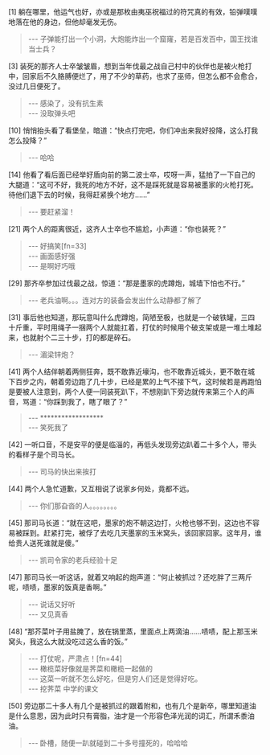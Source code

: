 
[1] 躺在哪里，他运气也好，亦或是那枚由夷巫祝福过的符咒真的有效，铅弹噗噗地落在他的身边，但他却毫发无伤。
>--- 子弹能打出一个小洞，大炮能炸出一个窟窿，若是百发百中，国王找谁当士兵？<br>

[3] 装死的那齐人士卒皱皱眉，想到当年伐最之战自己村中的伙伴也是被火枪打中，回家后不久胳膊便烂了，用了不少的草药，也求了巫师，但怎么都不会愈合，没过几日便死了。
>--- 感染了，没有抗生素<br>
>--- 没取弹头吧<br>

[10] 悄悄抬头看了看堡垒，暗道：“快点打完吧，你们冲出来我好投降，这么打我怎么投降？”
>--- 哈哈<br>

[14] 他看了看后面已经举好盾向前的第二波士卒，哎呀一声，猛拍了一下自己的大腿道：“这可不好，我死的地方不好，这不是踩死就是容易被墨家的火枪打死。待他们退下去的时候，我得赶紧换个地方……”
>--- 要赶紧溜！<br>

[21] 两个人的距离很近，这齐人士卒也不尴尬，小声道：“你也装死？”
>--- 好搞笑[fn=33]<br>
>--- 画面感好强<br>
>--- 是啊好巧哦<br>

[29] 那齐卒参加过伐最之战，惊道：“那是墨家的虎蹲炮，城墙下怕也不行。”
>--- 老兵油啊。。。连对方的装备会发出什么动静都了解了<br>

[31] 事后他也知道，那玩意叫什么虎蹲炮，简陋至极，也就是一个破铁罐，三四十斤重，平时用绳子一捆两个人就能扛着，打仗的时候用个破支架或是一堆土堆起来，也就射个二三十步，打的都是碎石。
>--- 湄梁锌炮？<br>

[41] 两个人结伴朝着两侧狂奔，既不敢靠近壕沟，也不敢靠近城头，更不敢在城下百步之内，朝着旁边跑了几十步，已经是累的上气不接下气，这时候若是再跑怕是要被人注意到，两个人便一同装死趴下，不想刚趴下旁边就传来第三个人的声音，骂道：“你踩到我了，瞎了眼了？”
>--- ******************<br>
>--- 笑死我了<br>

[42] 一听口音，不是安平的便是临淄的，再低头发现旁边趴着二十多个人，带头的看样子是个司马长。
>--- 司马的快出来挨打<br>

[44] 两个人急忙道歉，又互相说了说家乡何处，竟都不远。
>--- 你们那旮沓的人。。。。。。。。<br>

[45] 那司马长道：“就在这吧，墨家的炮不朝这边打，火枪也够不到，这边也不容易被踩到。赶紧打完，被俘了去吃几天墨家的玉米窝头，该回家回家。这年月，谁给贵人送死谁就是傻。”
>--- 凯司令家的老兵经验十足<br>

[47] 那司马长一听这话，就着又响起的炮声道：“何止被抓过？还吃胖了三两斤呢，啧啧，墨家的饭真是香啊。”
>--- 说话又好听<br>
>--- 又见真香<br>

[48] “那芥菜叶子用盐腌了，放在锅里蒸，里面点上两滴油……啧啧，配上那玉米窝头，我这么大就没吃过这么香的饭。”
>--- 打仗呢，严肃点！[fn=44]<br>
>--- 橄榄菜好像就是荠菜和橄榄一起做的<br>
>--- 这菜一听就不怎么好吃，但是穷人们还是觉得好吃。<br>
>--- 挖荠菜 中学的课文<br>

[50] 旁边那二十多人有几个是被抓过的跟着附和，也有几个是新卒，哪里知道油是什么意思，因为此时只有膏脂，油才是一个形容色泽光润的词汇，所谓禾黍油油。
>--- 卧槽，随便一趴就碰到二十多号撞死的，哈哈哈<br>
